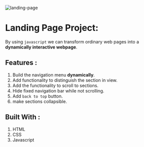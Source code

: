 ![landing-page](https://socialify.git.ci/mostafakamal22/landing-page/image?description=1&language=1&name=1&owner=1&pattern=Signal&stargazers=1&theme=Auto)

# Landing Page Project:

By using `javascript` we can transform ordinary web pages into a **dynamically interactive webpage**.

## Features :

1. Build the navigation menu **dynamically**.
2. Add functionality to distinguish the section in view.
3. Add the functionality to scroll to sections.
4. Hide fixed navigation bar while not scrolling.
5. Add `back to top` button.
6. make sections collapsible.

## Built With :

1. HTML
2. CSS
3. Javascript


